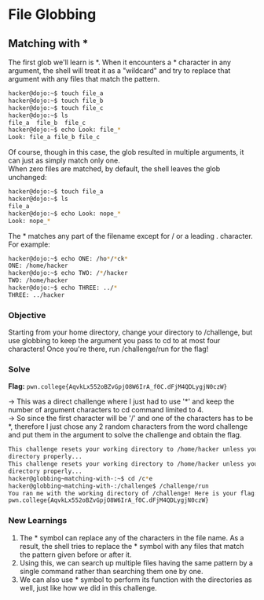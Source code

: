 # File Globbing

## Matching with *
The first glob we'll learn is *. When it encounters a * character in any argument, the shell will treat it as a "wildcard" and try to replace that argument with any files that match the pattern.

```bash
hacker@dojo:~$ touch file_a
hacker@dojo:~$ touch file_b
hacker@dojo:~$ touch file_c
hacker@dojo:~$ ls
file_a	file_b	file_c
hacker@dojo:~$ echo Look: file_*
Look: file_a file_b file_c
```

Of course, though in this case, the glob resulted in multiple arguments, it can just as simply match only one.  
When zero files are matched, by default, the shell leaves the glob unchanged:

```bash
hacker@dojo:~$ touch file_a
hacker@dojo:~$ ls
file_a
hacker@dojo:~$ echo Look: nope_*
Look: nope_*
```

The * matches any part of the filename except for / or a leading . character. For example:

```bash
hacker@dojo:~$ echo ONE: /ho*/*ck*
ONE: /home/hacker
hacker@dojo:~$ echo TWO: /*/hacker
TWO: /home/hacker
hacker@dojo:~$ echo THREE: ../*
THREE: ../hacker
```

### Objective 
Starting from your home directory, change your directory to /challenge, but use globbing to keep the argument you pass to cd to at most four characters! Once you're there, run /challenge/run for the flag!

### Solve
**Flag:** `pwn.college{AqvkLx552oBZvGpjO8W6IrA_f0C.dFjM4QDLygjN0czW}`

-> This was a direct challenge where I just had to use '*' and keep the number of argument characters to cd command limited to 4.  
-> So since the first character will be '/' and one of the characters has to be *, therefore I just chose any 2 random characters from the word challenge and put them in the argument to solve the challenge and obtain the flag.

```bash
This challenge resets your working directory to /home/hacker unless you change
directory properly...
This challenge resets your working directory to /home/hacker unless you change
directory properly...
hacker@globbing~matching-with-:~$ cd /c*e
hacker@globbing~matching-with-:/challenge$ /challenge/run
You ran me with the working directory of /challenge! Here is your flag:
pwn.college{AqvkLx552oBZvGpjO8W6IrA_f0C.dFjM4QDLygjN0czW}
```

### New Learnings
1. The * symbol can replace any of the characters in the file name. As a result, the shell tries to replace the * symbol with any files that match the pattern given before or after it.  
2. Using this, we can search up multiple files having the same pattern by a single command rather than searching them one by one.  
3. We can also use * symbol to perform its function with the directories as well, just like how we did in this challenge.